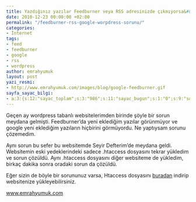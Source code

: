 ```yaml
---
title: Yazdığınız yazılar Feedburner veya RSS adresinizde çıkmıyorsa&#8230;
date: 2010-12-23 00:00:00 +02:00
permalink: "/feedburner-rss-google-worpdress-sorunu/"
categories:
- İnternet
tags:
- feed
- feedburner
- google
- rss
- wordpress
author: emrahyumuk
layout: post
yazi_resmi:
- http://www.emrahyumuk.com/images/blog/google-feedburner.gif
sayfa_sayac_bilgi:
- a:3:{s:12:"sayac_toplam";s:3:"986";s:11:"sayac_bugun";s:1:"0";s:9:"son_okuma";s:10:"1366288556";}
---
```


Geçen ay wordpress tabanlı websitelerimden birinde şöyle bir sorun meydana gelmişti. Feedburner&#8217;da yeni eklediğim yazılar görünmüyor ve google yeni eklediğim yazıların hiçbirini görmüyordu. Ne yaptıysam sorunu çözemedim.

Aynı sorun bu sefer bu websitemde Seyir Defterim&#8217;de meydana geldi. Websitemin eski yedeklerindeki sadece .htaccess dosyasını tekrar yükledim ve sorun çözüldü. Aynı .htaccess dosyasını diğer websiteme de yükledim, birkaç dakika sonra oradaki sorun da çözüldü.

<!--more-->

Eğer sizin de böyle bir sorununuz varsa, Htaccess dosyasını [buradan][1] indirip websitenize yükleyebilirsiniz.

<span><a href="http://www.emrahyumuk.com">www.emrahyumuk.com</a></span>

 [1]: http://dl.dropbox.com/u/233963/diger/htaccess.rar